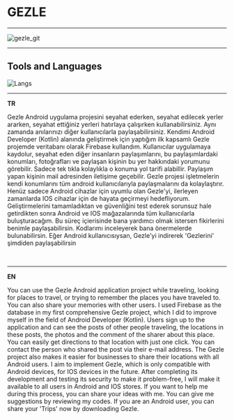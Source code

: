 # GEZLE 
<hr>

![gezle_git](https://github.com/ozcanbayram/Gezle/assets/117665864/50721b45-b6b9-40b7-9bc3-a76a95bb7385)

 <hr>

 
## Tools and Languages
![Langs](https://skillicons.dev/icons?i=kotlin,firebase,figma,git,")

<hr>


<div>
  <b>TR</b>
  <p>
    Gezle Android uygulama projesini seyahat ederken, seyahat edilecek yerler ararken, seyahat ettiğiniz yerleri hatırlaya çalışırken kullanabilirsiniz. Aynı zamanda anılarınızı diğer kullanıcılarla paylaşabilirsiniz. 
Kendimi Android Developer (Kotlin) alanında geliştirmek için yaptığım ilk kapsamlı Gezle projemde veritabanı olarak Firebase kullandım.
Kullanıcılar uygulamaya kaydolur, seyahat eden diğer insanların paylaşımlarını, bu paylaşımlardaki konumları, fotoğrafları ve paylaşan kişinin bu yer hakkındaki yorumunu görebilir. Sadece tek tıkla kolaylıkla o konuma yol tarifi alabillir. Paylaşım yapan kişinin mail adresinden iletişime geçebilir. 
Gezle projesi işletmelerin kendi konumlarını tüm android kullanıcılarıyla paylaşmalarını da kolaylaştırır. Henüz sadece Android cihazlar için uyumlu olan Gezle'yi, ilerleyen zamanlarda IOS cihazlar için de hayata geçirmeyi hedefliyorum.
Geliştirmelerini tamamladıktan ve güvenliğini test ederek  sorunsuz hale getirdikten sonra Android ve IOS mağazalarında tüm kullanıcılarla buluşturacağım. 
Bu süreç içierisinde bana yardımcı olmak istersen fikirlerini benimle paylaşabilirsin. Kodlarımı inceleyerek bana önermelerde bulunabilirsin.
Eğer Android kullanıcısıysan, Gezle'yi indirerek 'Gezlerini' şimdiden paylaşabilirsin
  </p> 
  <br>

<hr>
  
  <b>EN</b>
  <p>
    You can use the Gezle Android application project while traveling, looking for places to travel, or trying to remember the places you have traveled to. You can also share your memories with other users.
I used Firebase as the database in my first comprehensive Gezle project, which I did to improve myself in the field of Android Developer (Kotlin).
Users sign up to the application and can see the posts of other people traveling, the locations in these posts, the photos and the comment of the sharer about this place. You can easily get directions to that location with just one click. You can contact the person who shared the post via their e-mail address.
The Gezle project also makes it easier for businesses to share their locations with all Android users. I aim to implement Gezle, which is only compatible with Android devices, for IOS devices in the future.
After completing its development and testing its security to make it problem-free, I will make it available to all users in Android and IOS stores.
If you want to help me during this process, you can share your ideas with me. You can give me suggestions by reviewing my codes.
If you are an Android user, you can share your 'Trips' now by downloading Gezle.

  </p>
</div>
